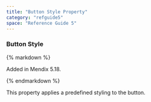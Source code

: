 ```yaml
---
title: "Button Style Property"
category: "refguide5"
space: "Reference Guide 5"
---
```

### Button Style

<div class="alert alert-info">{% markdown %}

Added in Mendix 5.18.

{% endmarkdown %}</div>

This property applies a predefined styling to the button.